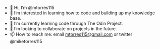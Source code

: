 - 👋 Hi, I’m @mtorres115
- 👀 I’m interested in learning how to code and building up my knowledge base.
- 🌱 I’m currently learning code through The Odin Project.
- 💞️ I’m looking to collaborate on projects in the future.
- 📫 How to reach me: email mtorres115@gmail.com or twitter @miketorres115

